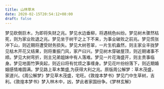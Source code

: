 ```yaml
---
title: 山林草木
date: 2020-02-15T20:54:12+08:00
draft: false
---
```


梦见砍倒巨木，为即将失财之兆。梦见水边垂柳，将遇桃色纠纷。梦见树木骤然枯死，则为家业败退之兆。梦见坐于树干之上下不来，为事业破败之前兆。梦见慌张冲下山，则近期将遭受财务损失。梦见大树苍翠，一片生机盎然，则主家业丰拢梦见枯木开花又结果，则将重振门风，家产曰兴。梦见树木穿破屋顶，则近期诸事不顺。梦见大树弯折，则主兄弟姐妹中有人落难。梦见一片花海盛开，则主贵事临身。梦见地面竹笋突起，则近曰将有忧烦之事缠身。梦见花叶纷纷落下，则近期婚姻感情难圆满。梦见路上草木繁盛,为获得大利之兆。原版周公解梦：草木茂盛，家道兴。《周公解梦》梦见草木茂盛，宅旺。《敦煌本梦书》梦见门中生草树，吉利。《敦煌本梦书》梦入林木中，凶，梦此者家国纷争。《梦林玄解》
